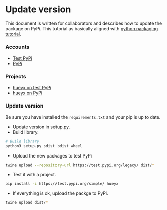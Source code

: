 # Update version

This document is written for collaborators and describes how to update the package on PyPi.
This tutorial as basically aligned with [python packaging tutorial](https://packaging.python.org/tutorials/packaging-projects/).


### Accounts

- [Test PyPi](https://test.pypi.org/user/apgsga/)
- [PyPi](https://pypi.org/user/apgsga/)

### Projects
- [hueyx on test PyPi](https://test.pypi.org/project/hueyx/)
- [hueyx on PyPi](https://pypi.org/project/hueyx/)


### Update version

Be sure you have installed the `requirements.txt` and your pip is up to date.

- Update version in setup.py.
- Build library.
```bash
# Build library
python3 setup.py sdist bdist_wheel
```
- Upload the new packages to test PyPi
```bash
twine upload --repository-url https://test.pypi.org/legacy/ dist/*
```

- Test it with a project.
```bash
pip install -i https://test.pypi.org/simple/ hueyx
```

- If everything is ok, upload the packge to PyPi.
```bash
twine upload dist/*
```

